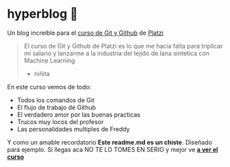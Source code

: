 # hyperblog 💚
Un blog increible para el [curso de Git y Github](https://platzi.com/cursos/git-github/) de [Platzi](https://platzi.com/)
> El curso de Git y Github de Platzi es lo que me hacia falta para triplicar mi salario y lanzarme a la industria del tejido de lana sintetica con Machine Learning
> - niñita

En este curso vemos de todo:
* Todos los comandos de Git
* El flujo de trabajo de Github
* El verdadero amor por las buenas practicas
* Trucos muy locos del profesor
* Las personalidades multiples de Freddy

Y como un amable recordatorio **Este readme.md es un chiste**. Diseñado para ejemplo. Si llegas aca NO TE LO TOMES EN SERIO y mejor ve [**a ver el curso**](https://platzi.com/cursos/git-github/)
